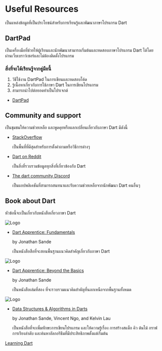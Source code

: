 # Useful Resources
เป็นแหล่งข้อมูลที่เป็นประโยชน์สำหรับการเรียนรู้และพัฒนาภาษาโปรแกรม Dart
## DartPad
เป็นเครื่องมือที่ช่วยให้ผู้เรียนและนักพัฒนาสามารถเริ่มต้นและทดสอบภาษาโปรแกรม Dart ได้โดยผ่านเว็บเบราว์เซอร์และไม่ต้องติดตั้งโปรแกรม

### สิ่งที่จะได้เรียนรู้จากคู่มือนี้
  1. วิธีใช้งาน DartPad ในการเขียนและทดสอบโค้ด
  2. รู้เนื้อหาเกี่ยวกับการใช้ภาษา Dart ในการเขียนโปรแกรม
  3. สามารถนำไปต่อยอดทำเป็นโปรเจกต์

- [DartPad](https://dartpad.dev/?)

## Community and support
เป็นชุมชนให้ความช่วยเหลือ และพูดคุยหรือแลกเปลี่ยนเกี่ยวกับภาษา Dart มีดังนี้

- [StackOverflow](https://stackoverflow.com/questions/tagged/dart)

  เป็นพื้นที่ที่ดีสุดสำหรับการตั้งคำถามหรือวิธีการต่างๆ

- [Dart on Reddit](https://www.reddit.com/r/dartlang/)

  เป็นสิ่งที่รวบรวมข้อมูลทุกสิ่งที่เกี่ยวข้องกับ Dart

- [The dart community Discord](https://discord.com/invite/Qt6DgfAWWx)

  เป็นแอปพลิเคชันที่สามารถสนทนาและรับความช่วยเหลือจากนักพัฒนา Dart คนอื่นๆ

## Book about Dart
  หัวข้อนี้จะเป็นเกี่ยวกับหนังสือเกี่ยวภาษา Dart
  
  ![Logo](https://m.media-amazon.com/images/I/51B7z49UKQL._AC_UF350,350_QL50_.jpg)
  
  - [Dart Apprentice: Fundamentals](https://www.kodeco.com/books/dart-apprentice-fundamentals)
  
    by Jonathan Sande

    เป็นหนังสือสือที่จะสอนพื้นฐานแนวคิดสำคัญเกี่ยวกับภาษา Dart


  ![Logo](https://m.media-amazon.com/images/I/41muc5c01ML._SX218_BO1,204,203,200_QL40_FMwebp_.jpg)

  - [Dart Apprentice: Beyond the Basics](https://www.kodeco.com/books/dart-apprentice-beyond-the-basics)
    
    by Jonathan Sande
    
    เป็นหนังสือเล่มที่สอง ที่จะรวบรวมแนวคิดสำคัญที่นอกเหนือจากพื้นฐานทั้งหมด

  ![Logo](https://m.media-amazon.com/images/I/41YMNzaa5-L._SX218_BO1,204,203,200_QL40_FMwebp_.jpg)

  - [Data Structures & Algorithms in Darts](https://www.kodeco.com/books/data-structures-algorithms-in-dart)
    
    by Jonathan Sande, Vincent Ngo, and Kelvin Lau
    
    เป็นหนังสือที่จะเพื่มทักษะการเขียนโปรแกรม และให้ความรู้เรื่อง การสร้างสแต็ก คิว ต้นไม้ กราฟ การเรียงลำดับ และค้นหาอัลกอริธึมที่มีประสิทธิภาพตั้งแต่เริ่มต้น

    


  [Learning Dart ](https://riptutorial.com/Download/dart.pdf)
